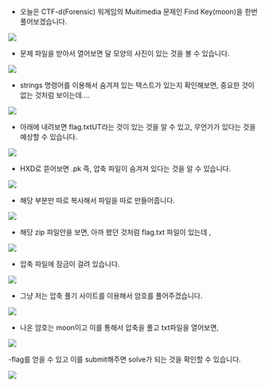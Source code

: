 - 오늘은 CTF-d(Forensic) 워게임의 Muitimedia 문제인 Find Key(moon)을 한번 풀어보겠습니다.

![](https://images.velog.io/images/dsph9245/post/2591ec43-7ec3-4d44-8845-ca345d13456d/%E1%84%89%E1%85%B3%E1%84%8F%E1%85%B3%E1%84%85%E1%85%B5%E1%86%AB%E1%84%89%E1%85%A3%E1%86%BA%202021-12-22%20%E1%84%8B%E1%85%A9%E1%84%92%E1%85%AE%2012.14.34.png)

- 문제 파일을 받아서 열어보면 달 모양의 사진이 있는 것을 볼 수 있습니다.

![](https://images.velog.io/images/dsph9245/post/00707eea-0af3-4f07-aa41-516c05070227/%E1%84%89%E1%85%B3%E1%84%8F%E1%85%B3%E1%84%85%E1%85%B5%E1%86%AB%E1%84%89%E1%85%A3%E1%86%BA%202021-12-22%20%E1%84%8B%E1%85%A9%E1%84%92%E1%85%AE%2012.15.20.png)

- strings 명령어를 이용해서 숨겨져 있는 텍스트가 있는지 확인해보면, 중요한 것이 없는 것처럼 보이는데....

![](https://images.velog.io/images/dsph9245/post/39968c80-d78d-4e63-8c89-9618cd123f28/%E1%84%89%E1%85%B3%E1%84%8F%E1%85%B3%E1%84%85%E1%85%B5%E1%86%AB%E1%84%89%E1%85%A3%E1%86%BA%202021-12-22%20%E1%84%8B%E1%85%A9%E1%84%92%E1%85%AE%2012.16.08.png)

- 아래에 내려보면 flag.txtUT라는 것이 있는 것을 알 수 있고, 무언가가 있다는 것을 예상할 수 있습니다.

![](https://images.velog.io/images/dsph9245/post/52c8d87b-1791-4d90-b8d5-167de15ad72a/%E1%84%89%E1%85%B3%E1%84%8F%E1%85%B3%E1%84%85%E1%85%B5%E1%86%AB%E1%84%89%E1%85%A3%E1%86%BA%202021-12-22%20%E1%84%8B%E1%85%A9%E1%84%92%E1%85%AE%2012.18.23.png)

- HXD로 뜯어보면 .pk 즉, 압축 파일이 숨겨져 있다는 것을 알 수 있습니다.

![](https://images.velog.io/images/dsph9245/post/458b028f-0ed6-4a7e-bb3f-9300b758c96c/%E1%84%89%E1%85%B3%E1%84%8F%E1%85%B3%E1%84%85%E1%85%B5%E1%86%AB%E1%84%89%E1%85%A3%E1%86%BA%202021-12-22%20%E1%84%8B%E1%85%A9%E1%84%92%E1%85%AE%2012.22.42.png)

- 해당 부분만 따로 복사해서 파일을 따로 만들어줍니다.

![](https://images.velog.io/images/dsph9245/post/e5bfbd79-3795-42da-9898-03c9faa5d621/%E1%84%89%E1%85%B3%E1%84%8F%E1%85%B3%E1%84%85%E1%85%B5%E1%86%AB%E1%84%89%E1%85%A3%E1%86%BA%202021-12-22%20%E1%84%8B%E1%85%A9%E1%84%92%E1%85%AE%2012.23.26.png)

- 해당 zip 파일안을 보면, 아까 봤던 것처럼 flag.txt 파일이 있는데 ,

![](https://images.velog.io/images/dsph9245/post/0a7821c4-31ed-44e5-9826-c545d37813cd/%E1%84%89%E1%85%B3%E1%84%8F%E1%85%B3%E1%84%85%E1%85%B5%E1%86%AB%E1%84%89%E1%85%A3%E1%86%BA%202021-12-22%20%E1%84%8B%E1%85%A9%E1%84%92%E1%85%AE%2012.24.09.png)

- 압축 파일에 잠금이 걸려 있습니다.

![](https://images.velog.io/images/dsph9245/post/83e097db-085f-4358-8c23-c764f46f80ec/%E1%84%89%E1%85%B3%E1%84%8F%E1%85%B3%E1%84%85%E1%85%B5%E1%86%AB%E1%84%89%E1%85%A3%E1%86%BA%202021-12-22%20%E1%84%8B%E1%85%A9%E1%84%92%E1%85%AE%2012.27.43.png)

- 그냥 저는 압축 풀기 사이트를 이용해서 암호를 풀어주겠습니다.

![](https://images.velog.io/images/dsph9245/post/fb54fe58-3b56-4145-baa9-a7e3b9f36fcb/%E1%84%89%E1%85%B3%E1%84%8F%E1%85%B3%E1%84%85%E1%85%B5%E1%86%AB%E1%84%89%E1%85%A3%E1%86%BA%202021-12-22%20%E1%84%8B%E1%85%A9%E1%84%92%E1%85%AE%2012.29.54.png)

- 나온 암호는 moon이고 이를 통해서 압축을 풀고 txt파일을 열어보면, 

![](https://images.velog.io/images/dsph9245/post/cca0e91c-06de-4fee-8cba-8cc5affca98b/%E1%84%89%E1%85%B3%E1%84%8F%E1%85%B3%E1%84%85%E1%85%B5%E1%86%AB%E1%84%89%E1%85%A3%E1%86%BA%202021-12-22%20%E1%84%8B%E1%85%A9%E1%84%92%E1%85%AE%2012.30.15.png)

-flag를 얻을 수 있고 이를 submit해주면 solve가 되는 것을 확인할 수 있습니다.

![](https://images.velog.io/images/dsph9245/post/19ee7af1-453c-401b-a21f-1f1c961b0a05/%E1%84%89%E1%85%B3%E1%84%8F%E1%85%B3%E1%84%85%E1%85%B5%E1%86%AB%E1%84%89%E1%85%A3%E1%86%BA%202021-12-22%20%E1%84%8B%E1%85%A9%E1%84%92%E1%85%AE%2012.31.15.png)
